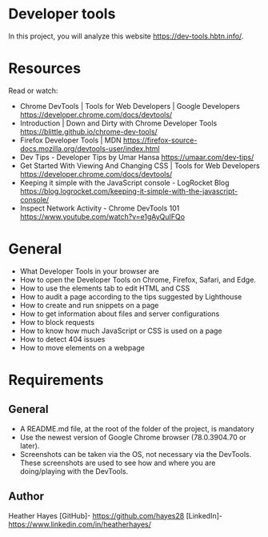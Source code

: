 # Developer tools

In this project, you will analyze this website https://dev-tools.hbtn.info/.

# Resources
Read or watch:

- Chrome DevTools | Tools for Web Developers | Google Developers https://developer.chrome.com/docs/devtools/
- Introduction | Down and Dirty with Chrome Developer Tools https://blittle.github.io/chrome-dev-tools/
- Firefox Developer Tools | MDN https://firefox-source-docs.mozilla.org/devtools-user/index.html
- Dev Tips - Developer Tips by Umar Hansa https://umaar.com/dev-tips/
- Get Started With Viewing And Changing CSS | Tools for Web Developers https://developer.chrome.com/docs/devtools/
- Keeping it simple with the JavaScript console - LogRocket Blog https://blog.logrocket.com/keeping-it-simple-with-the-javascript-console/
- Inspect Network Activity - Chrome DevTools 101 https://www.youtube.com/watch?v=e1gAyQuIFQo

# General
- What Developer Tools in your browser are
- How to open the Developer Tools on Chrome, Firefox, Safari, and Edge.
- How to use the elements tab to edit HTML and CSS
- How to audit a page according to the tips suggested by Lighthouse
- How to create and run snippets on a page
- How to get information about files and server configurations
- How to block requests
- How to know how much JavaScript or CSS is used on a page
- How to detect 404 issues
- How to move elements on a webpage

# Requirements
## General
- A README.md file, at the root of the folder of the project, is mandatory
- Use the newest version of Google Chrome browser (78.0.3904.70 or later).
- Screenshots can be taken via the OS, not necessary via the DevTools. These screenshots are used to see how and where you are doing/playing with the DevTools.

## Author
Heather Hayes [GitHub]- https://github.com/hayes28
[LinkedIn]- https://www.linkedin.com/in/heatherhayes/